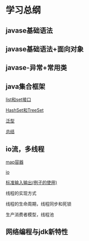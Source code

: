 # 学习总纲

## javase基础语法

## javase基础语法+面向对象

## javase-异常+常用类

## java集合框架

[list和set接口](https://github.com/sanzhixiong19860117/studyJava/tree/master/gather)

[HashSet和TreeSet](https://github.com/sanzhixiong19860117/studyJava/tree/master/set)

[泛型](https://github.com/sanzhixiong19860117/studyJava/tree/master/fanxing)

[总结](https://github.com/sanzhixiong19860117/studyJava/tree/master/fanxing/zongjie)

## io流，多线程

[map容器](https://github.com/sanzhixiong19860117/studyJava/tree/master/map)

[io](https://github.com/sanzhixiong19860117/studyJava/tree/master/io)

[标准输入输出(例子的使用)](https://github.com/sanzhixiong19860117/studyJava/tree/master/io1)

线程的实现方式

线程的生命周期，线程同步和死锁

生产消费者模型，线程池

## 网络编程与jdk新特性
